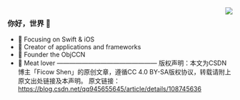 <img align="right" src="https://github-readme-stats.vercel.app/api?username=xiaohaibin&show_icons=true&icon_color=CE1D2D&text_color=718096&bg_color=ffffff&hide_title=true" />

### 你好，世界 👋

- :orange_book: Focusing on Swift & iOS
- :hammer: Creator of applications and frameworks
- :ram: Founder the ObjCCN
- :meat_on_bone: Meat lover
————————————————
版权声明：本文为CSDN博主「Ficow Shen」的原创文章，遵循CC 4.0 BY-SA版权协议，转载请附上原文出处链接及本声明。
原文链接：https://blog.csdn.net/qq945655645/article/details/108745636
